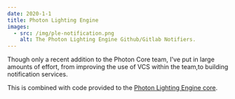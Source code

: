 ```yaml
---
date: 2020-1-1
title: Photon Lighting Engine
images: 
  - src: /img/ple-notification.png
    alt: The Photon Lighting Engine Github/Gitlab Notifiers.
---
```

Though only a recent addition to the Photon Core team, I've put in large amounts of effort,
from improving the use of VCS within the team,to building notification services.


This is combined with code provided to the [Photon Lighting Engine core](https://github.com/Photonle/photon).